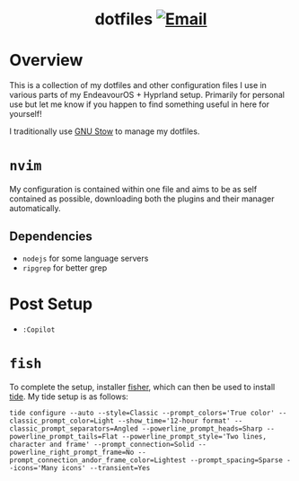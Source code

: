 <div align="center">
  
# dotfiles [![Email](https://img.shields.io/badge/EMAIL-mintjjc%40gmail.com-93BFCF?style=flat&logoSize=auto&labelColor=EEE9DA)](mailto:mintjjc@gmail.com)

</div>

# Overview

This is a collection of my dotfiles and other configuration files I use in various parts of my EndeavourOS + Hyprland setup. Primarily for personal use but let me know if you happen to find something useful in here for yourself!

I traditionally use [GNU Stow](https://www.gnu.org/software/stow/) to manage my dotfiles.

# `nvim`

My configuration is contained within one file and aims to be as self contained as possible, downloading both the plugins and their manager automatically.

## Dependencies

- `nodejs` for some language servers
- `ripgrep` for better grep

# Post Setup
- `:Copilot`

# `fish`

To complete the setup, installer [fisher](https://github.com/jorgebucaran/fisher), which can then be used to install [tide](https://github.com/IlanCosman/tide). My tide setup is as follows:

`tide configure --auto --style=Classic --prompt_colors='True color' --classic_prompt_color=Light --show_time='12-hour format' --classic_prompt_separators=Angled --powerline_prompt_heads=Sharp --powerline_prompt_tails=Flat --powerline_prompt_style='Two lines, character and frame' --prompt_connection=Solid --powerline_right_prompt_frame=No --prompt_connection_andor_frame_color=Lightest --prompt_spacing=Sparse --icons='Many icons' --transient=Yes`
